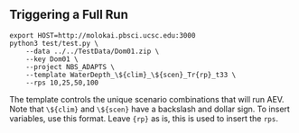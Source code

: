 ## Triggering a Full Run

```
export HOST=http://molokai.pbsci.ucsc.edu:3000
python3 test/test.py \
    --data ../../TestData/Dom01.zip \
    --key Dom01 \
    --project NBS_ADAPTS \
    --template WaterDepth_\${clim}_\${scen}_Tr{rp}_t33 \
    --rps 10,25,50,100
```

The template controls the unique scenario combinations that will run AEV.  Note that `\${clim}` and `\${scen}` have a backslash and dollar sign.  To insert variables, use this format.  Leave `{rp}` as is, this is used to insert the `rps`.